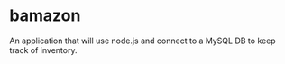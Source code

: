 # bamazon
An application that will use node.js and connect to a MySQL DB to keep track of inventory.  
